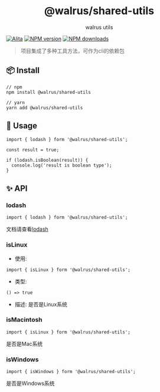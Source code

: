<h1 align="center">@walrus/shared-utils</h1>

<div align="center">
walrus utils
</div>

[![Alita](https://img.shields.io/badge/alitajs-walrus-blue.svg)](https://github.com/walrus-plus/walrus)
[![NPM version](https://img.shields.io/npm/v/@walrus/shared-utils.svg?style=flat)](https://npmjs.org/package/@walrus/shared-utils)
[![NPM downloads](http://img.shields.io/npm/dm/@walrus/shared-utils.svg?style=flat)](https://npmjs.org/package/@walrus/shared-utils)

> 项目集成了多种工具方法，可作为cli的依赖包

## 📦 Install

```
// npm
npm install @walrus/shared-utils

// yarn
yarn add @walrus/shared-utils
```

## 🔨 Usage

```
import { lodash } form '@walrus/shared-utils';

const result = true;

if (lodash.isBoolean(result)) {
  console.log('result is boolean type');
}
```

## ✨ API

### lodash 

```
import { lodash } form '@walrus/shared-utils';
```

文档请查看[lodash](https://lodash.com/)

### isLinux

- 使用:

```
import { isLinux } form '@walrus/shared-utils';
```

- 类型:

```
() => true
```

- 描述: 是否是Linux系统

### isMacintosh

```
import { isLinux } form '@walrus/shared-utils';
```

是否是Mac系统

### isWindows

```
import { isWindows } form '@walrus/shared-utils';
```

是否是Windows系统




